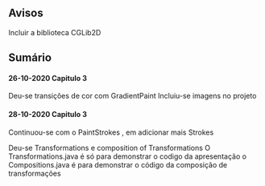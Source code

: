 ## Avisos
Incluir a biblioteca CGLib2D

## Sumário

#### 26-10-2020 Capitulo 3

Deu-se transições de cor com GradientPaint
Incluiu-se imagens no projeto

#### 28-10-2020 Capitulo 3

Continuou-se com o PaintStrokes , em adicionar mais Strokes

Deu-se Transformations e composition of Transformations
O Transformations.java é só para demonstrar o codigo da apresentação
o Compositions.java é para demonstrar o código da composição de transformações
